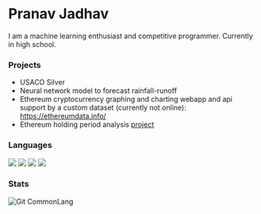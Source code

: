 # Pranav Jadhav

I am a machine learning enthusiast and competitive programmer. Currently in high school.


### Projects
* USACO Silver
* Neural network model to forecast rainfall-runoff
* Ethereum cryptocurrency graphing and charting webapp and api support by a custom dataset (currently not online): https://ethereumdata.info/
* Ethereum holding period analysis [project](https://github.com/pranavgithub1/Ethereum-Analysis)

### Languages
[![](https://img.shields.io/badge/c%2B%2B-%233696CF?style=for-the-badge&logo=c%2B%2B&logoColor=white)](https://www.cplusplus.com)
[![](https://img.shields.io/badge/python-%23FFD343?style=for-the-badge&logo=python&logoColor=black)](https://www.python.org)
[![](https://img.shields.io/badge/java-%23007396?style=for-the-badge&logo=java)](https://www.java.com/en/)
[![](https://img.shields.io/badge/javascript%20-%23323330.svg?style=for-the-badge&logo=javascript)](https://www.javascript.com)

### Stats
![Git CommonLang](https://github-readme-stats.vercel.app/api/top-langs/?username=pranavgithub1&hide_border=true&layout=compact&theme=tokyonight)
